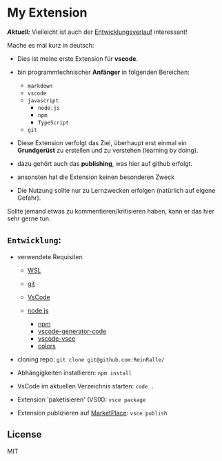 # My Extension

***Aktuell:*** Vielleicht ist auch der [Entwicklungsverlauf](src/dev/docs/Diary.md) interessant!

Mache es mal kurz in deutsch:

* Dies ist meine erste Extension für **vscode**.
* bin programmtechnischer **Anfänger** in folgenden Bereichen:

  * `markdown`
  * `vscode`
  * `javascript`
    * `node.js`
    * `npm`
    * `TypeScript`
  * `git`

* Diese Extension verfolgt das Ziel, überhaupt erst einmal ein **Grundgerüst** zu erstellen und zu verstehen (learning by doing).

* dazu gehört auch das **publishing**, was hier auf github erfolgt.

* ansonsten hat die Extension keinen besonderen Zweck
* Die Nutzung sollte nur zu Lernzwecken erfolgen (natürlich auf eigene Gefahr).

Sollte jemand etwas zu kommentieren/kritisieren haben, kann er das hier sehr gerne tun.

## `Entwicklung`:

* verwendete Requisiten
  * [WSL](https://docs.microsoft.com/de-de/archive/blogs/wsl/)
  * [git](https://git-scm.com/)

  * [VsCode](https://code.visualstudio.com/)
  * [node.js](https://nodejs.org/en/)
    * [npm](https://www.npmjs.com/)
    * [vscode-generator-code](https://github.com/microsoft/vscode-generator-code)
    * [vscode-vsce](https://github.com/microsoft/vscode-vsce)
    * [colors](https://www.npmjs.com/package/colors)

* cloning repo: `git clone git@github.com:ReinRalle/`
* Abhängigkeiten installieren: `npm install`
* VsCode im aktuellen Verzeichnis starten: `code .`
* Extension 'paketisieren' (VSIX): `vsce package`
* Extension publizieren auf [MarketPlace](marketplace.visualstudio.com): `vsce publish`

## License

MIT
